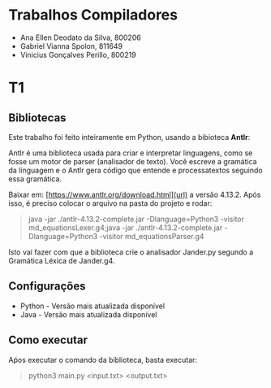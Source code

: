 # Trabalhos Compiladores

* Ana Ellen Deodato da Silva, 800206
* Gabriel Vianna Spolon, 811649
* Vinicius Gonçalves Perillo, 800219

# T1

## Bibliotecas

Este trabalho foi feito inteiramente em Python, usando a bibioteca **Antlr**:

Antlr é uma biblioteca usada para criar e interpretar linguagens, como se fosse um motor de parser (analisador de texto). Você escreve a gramática da linguagem e o Antlr gera código que entende e processatextos seguindo essa gramática.

Baixar em: [https://www.antlr.org/download.html](url) a versão 4.13.2. Após isso, é preciso colocar o arquivo na pasta do projeto e rodar:

> java -jar ./antlr-4.13.2-complete.jar -Dlanguage=Python3 -visitor md_equationsLexer.g4;java -jar ./antlr-4.13.2-complete.jar -Dlanguage=Python3 -visitor md_equationsParser.g4

Isto vai fazer com que a biblioteca crie o analisador Jander.py segundo a Gramática Léxica de Jander.g4.

## Configurações

* Python - Versão mais atualizada disponível
* Java - Versão mais atualizada disponível

## Como executar

Aṕos executar o comando da biblioteca, basta executar:

> python3 main.py <input.txt> <output.txt>

